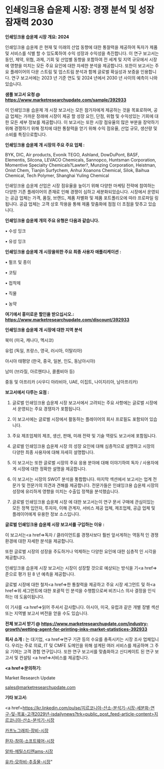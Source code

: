 # 인쇄잉크용 습윤제 시장: 경쟁 분석 및 성장 잠재력 2030

<strong>인쇄잉크용 습윤제 시장 개요: 2024</strong>

인쇄잉크용 습윤제 은 현재 및 미래의 산업 동향에 대한 통찰력을 제공하여 독자가 제품 및 서비스를 식별 할 수 있도록하여 수익 성장과 수익성을 촉진합니다. 이 연구 보고서는 동인, 제약, 위협, 과제, 기회 및 산업별 동향을 포함하여 전 세계 및 지역 규모에서 시장에 영향을 미치는 모든 주요 요인에 대한 자세한 분석을 제공합니다. 또한이 보고서는 주요 플레이어의 다운 스트림 및 업스트림 분석과 함께 글로벌 확실성과 보증을 인용합니다. 연구 보고서에는 2023 년 기준 연도 및 2024 년에서 2030 년 사이의 예측이 나와 있습니다.



<strong>샘플 보고서 요청 @ <a href=https://www.marketresearchupdate.com/sample/392933>https://www.marketresearchupdate.com/sample/392933</a></strong>

이 인쇄잉크용 습윤제 개 시장 보고서는 모든 참가자에게 제공하는 것을 목표로하며, 공급 업체는 가까운 장래에 시장이 제공 할 성장 요인, 단점, 위협 및 수익성있는 기회에 대한 모든 세부 정보를 제공합니다. 이 보고서는 또한 시장 점유율의 많은 부분을 장악하기 위해 경쟁하기 위해 정치에 대한 통찰력을 얻기 위해 수익 점유율, 산업 규모, 생산량 및 소비를 특징으로합니다.



<strong>인쇄잉크용 습윤제 개 시장의 주요 주요 업체 :</strong>

BYK, DIC, Air products, Evonik TEGO, Ashland, DowDuPont, BASF, Elementis, Silcona, LEVACO Chemicals, Sannopco, Huntsman Corporation, Momentive Specialty Chemicals?Lawter?, Munzing Corporation, Heistman, Onist Chem, Tianjin Surfychem, Anhui Xoanons Chemical, Silok, Baihua Chemical, Tech Polymer, Shanghai Yuling Chemical

인쇄잉크용 습윤제 산업은 시장 점유율을 높이기 위해 다양한 마케팅 전략에 참여하는 다양한 기존 플레이어의 존재로 인해 경쟁이 심하고 세분화되었습니다. 시장에서 운영되는 공급 업체는 가격, 품질, 브랜드, 제품 차별화 및 제품 포트폴리오에 따라 프로파일 링됩니다. 공급 업체는 고객 상호 작용을 통해 제품 맞춤화에 점점 더 초점을 맞추고 있습니다.



<strong>인쇄잉크용 습윤제 개의 주요 유형은 다음과 같습니다.</strong>

• 수성 잉크

• 유성 잉크



<strong>인쇄잉크용 습윤제 개 시장을위한 주요 최종 사용자 애플리케이션 :</strong>

• 펄프 및 종이

• 코팅

• 접착제

• 직물

• 농약



<strong>여기에서 흥미로운 할인을 받으십시오.: <a href=https://www.marketresearchupdate.com/discount/392933>https://www.marketresearchupdate.com/discount/392933</a></strong>



<strong>인쇄잉크용 습윤제 개 시장에 대한 지역 분석</strong>

북미 (미국, 캐나다, 멕시코)

유럽 (독일, 프랑스, 영국, 러시아, 이탈리아)

아시아 태평양 (한국, 중국, 일본, 인도, 동남아시아)

남미 (브라질, 아르헨티나, 콜롬비아 등)

중동 및 아프리카 (사우디 아라비아, UAE, 이집트, 나이지리아, 남아프리카)



<strong>보고서에서 다루는 요점 :</strong>

1. 글로벌 인쇄잉크용 습윤제 시장 보고서에서 고려되는 주요 사항에는 글로벌 시장에서 운영되는 주요 경쟁자가 포함됩니다.

2. 이 보고서에는 글로벌 시장에서 활동하는 플레이어의 회사 프로필도 포함되어 있습니다.

3. 주요 제조업체의 제조, 생산, 판매, 미래 전략 및 기술 역량도 보고서에 포함됩니다.

4. 글로벌 인쇄잉크용 습윤제 시장 의 성장 요인에 대해 심층적으로 설명하고 시장의 다양한 최종 사용자에 대해 자세히 설명합니다.

5. 이 보고서는 또한 글로벌 시장의 주요 응용 분야에 대해 이야기하여 독자 / 사용자에게 시장에 대한 정확한 설명을 제공합니다.

6. 이 보고서는 시장의 SWOT 분석을 통합합니다. 마지막 섹션에서 보고서는 업계 전문가 및 전문가의 의견과 견해를 제공합니다. 전문가들은 인쇄잉크용 습윤제 시장의 성장에 유리하게 영향을 미치는 수출입 정책을 분석했습니다.

7. 글로벌 인쇄잉크용 습윤제 시장 에 대한 보고서는이 연구 문서 구매에 관심이있는 모든 정책 입안자, 투자자, 이해 관계자, 서비스 제공 업체, 제조업체, 공급 업체 및 플레이어에게 유용한 정보 소스입니다.



<strong>글로벌 인쇄잉크용 습윤제 시장 보고서를 구입하는 이유 :</strong>

이 보고서는<a href=>독자 / 클</a>라이언트를 경쟁사보다 훨씬 앞서게하는 역동적 인 경쟁 환경에 대한 자세한 분석을 제공합니다.

또한 글로벌 시장의 성장을 주도하거나 억제하는 다양한 요인에 대한 심층적 인 시각을 제공합니다.

인쇄잉크용 습윤제 시장 보고서는 시장이 성장할 것으로 예상되는 방식을 기<a href=>준으로</a> 평가 된 8 년 예측을 제공합니다.

글로벌 시장에 대한 철저<a href=>한 통찰력</a>을 제공하고 주요 시장 세그먼트 및 하<a href=>위 세그</a>먼트에 대한 포괄적 인 분석을 수행함으로써 비즈니스 의사 결정을 인식하는 데 도움이됩니다.

이 기사를 <a href=>읽어 주</a>셔서 감사합니다. 아시아, 미국, 유럽과 같은 개별 장별 섹션 또는 지역별 보고서 버전을 얻을 수도 있습니다.



<strong>전체 보고서 받기 @ <a href=https://www.marketresearchupdate.com/industry-growth/wetting-agent-for-printing-inks-market-statistices-392933>https://www.marketresearchupdate.com/industry-growth/wetting-agent-for-printing-inks-market-statistices-392933</a></strong>



<strong>회사 소개 :</strong>
는 대기업, <a href=>연구 기</a>관 등의 수요를 충족시키는 시장 조사 업체입니다. 우리는 주로 의료, IT 및 CMFE 도메인을 위해 설계된 여러 서비스를 제공하며 그 주요 기여는 고객 경험 연구입니다. 또한 연구 보고서를 맞춤화하고 신디케이트 된 연구 보고서 및 컨설팅 <a href=>서비</a>스를 제공합니다.



<strong><a href=>문의하기:</a></strong>

Market Research Update

sales@marketresearchupdate.com



<strong>기타 보고서:</strong>

<a href=https://kr.linkedin.com/pulse/지르코니아-산소-분석기-시장-세분화-연구-및-목표-고객2029년-isdailynews?trk=public_post_feed-article-content>지르코니아-산소-분석기-시장</a>

<a href=https://www.linkedin.com/pulse/카프노그래피-장비-시장-진입-전략-및-위험-평가2029년-consumer-connection-chronicles-24-/>카프노그래피-장비-시장</a>

<a href=https://www.linkedin.com/pulse/환자-참여-소프트웨어-시장-경쟁-분석-및-성장-잠재력-2029-f1dvf/>환자-참여-소프트웨어-시장</a>

<a href=https://www.linkedin.com/pulse/알파-메틸스티렌ams-시장-동향-및-성장-전망-consumer-connection-chronicles-24--dhfxf/>알파-메틸스티렌ams-시장</a>

<a href=https://www.linkedin.com/pulse/유카-모하비-추출물-시장-동향-및-성장-전망-survey-savvy-insights-360-analysis-qt1rc/>유카-모하비-추출물-시장</a>"
